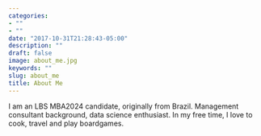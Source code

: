 ```yaml
---
categories:
- ""
- ""
date: "2017-10-31T21:28:43-05:00"
description: ""
draft: false
image: about_me.jpg
keywords: ""
slug: about_me
title: About Me
---
```


I am an LBS MBA2024 candidate, originally from Brazil. Management consultant background, data science enthusiast. In my free time, I love to cook, travel and play boardgames.
